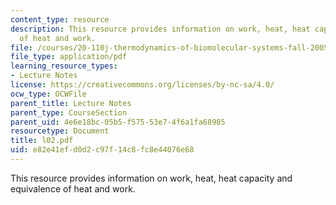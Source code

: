 ```yaml
---
content_type: resource
description: This resource provides information on work, heat, heat capacity and equivalence
  of heat and work.
file: /courses/20-110j-thermodynamics-of-biomolecular-systems-fall-2005/e82e41efd0d2c97f14c8fc8e44076e68_l02.pdf
file_type: application/pdf
learning_resource_types:
- Lecture Notes
license: https://creativecommons.org/licenses/by-nc-sa/4.0/
ocw_type: OCWFile
parent_title: Lecture Notes
parent_type: CourseSection
parent_uid: 4e6e18bc-05b5-f575-53e7-4f6a1fa68985
resourcetype: Document
title: l02.pdf
uid: e82e41ef-d0d2-c97f-14c8-fc8e44076e68
---
```

This resource provides information on work, heat, heat capacity and equivalence of heat and work.